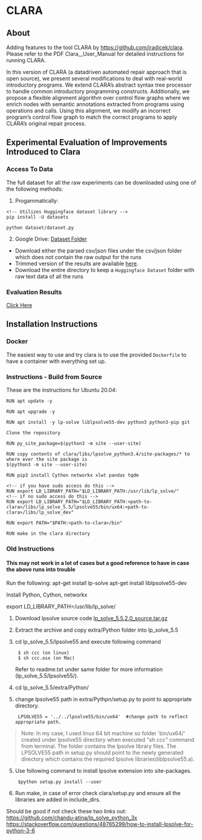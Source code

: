 # CLARA
## About
Adding features to the tool CLARA by https://github.com/iradicek/clara. 
Please refer to the PDF Clara__User_Manual for detailed instructions for running CLARA.

In this version of CLARA (a datadriven automated repair approach that is open source), we present several modifications to deal with real-world
introductory programs. 
We extend CLARA’s abstract syntax tree processor to handle common introductory programming constructs. Additionally, we propose a flexible alignment algorithm over control flow graphs where we enrich nodes with semantic annotations extracted from programs using operations and calls. Using this alignment, we modify an incorrect program’s control flow graph to match the correct programs to apply CLARA’s original repair process.

## Experimental Evaluation of Improvements Introduced to Clara

### Access To Data
The full dataset for all the raw experiments can be downloaded using one of the following methods:
1. Progammatically:
```
<!-- Utilizes Huggingface dataset library -->
pip install -U datasets

python dataset/dataset.py
```
2. Google Drive:
[Dataset Folder](https://drive.google.com/drive/folders/1Q1sG1yoAppbwSQ5p1EtwtPMJq0M21rI9?usp=drive_link)
- Download either the parsed csv/json files under the csv/json folder which does not contain the raw output for the runs
- Trimmed version of the results are available [here](https://github.com/towhidabsar/clara/tree/master/dataset). 
- Download the entire directory to keep a `Huggingface Dataset` folder with raw text data of all the runs

### Evaluation Results
[Click Here](https://github.com/towhidabsar/clara/blob/master/notebook/Experimental%20Analysis.ipynb)
## Installation Instructions
### Docker
The easiest way to use and try clara is to use the provided `Dockerfile` to have a container with everything set up.

### Instructions - Build from Source
These are the instructions for Ubuntu 20.04:
```
RUN apt update -y

RUN apt upgrade -y

RUN apt install -y lp-solve liblpsolve55-dev python3 python3-pip git

Clone the repository

RUN py_site_package=$(python3 -m site --user-site)

RUN copy contents of clara/libs/lpsolve_python3.4/site-packages/* to where ever the site package is 
$(python3 -m site --user-site)

RUN pip3 install Cython networkx xlwt pandas tqdm

<!-- if you have sudo access do this -->
RUN export LD_LIBRARY_PATH="$LD_LIBRARY_PATH:/usr/lib/lp_solve/"
<!-- if no sudo access do this -->
RUN export LD_LIBRARY_PATH="$LD_LIBRARY_PATH:<path-to-clara>/libs/lp_solve_5.5/lpsolve55/bin/ux64:<path-to-clara>/libs/lp_solve_dev"

RUN export PATH="$PATH:<path-to-clara>/bin"

RUN make in the clara directory
```



### Old Instructions
#### This may not work in a lot of cases but a good reference to have in case the above runs into trouble
Run the following:
apt-get install lp-solve
apt-get install liblpsolve55-dev

Install Python, Cython, networkx

export LD_LIBRARY_PATH=/usr/lib/lp_solve/

1) Download lpsolve source code [lp_solve_5.5.2.0_source.tar.gz](http://sourceforge.net/projects/lpsolve/files/lpsolve/5.5.2.0/lp_solve_5.5.2.0_source.tar.gz/download)

2) Extract the archive and copy extra/Python folder into lp_solve_5.5

3) cd lp_solve_5.5/lpsolve55 and execute following command

        $ sh ccc (on linux)
        $ sh ccc.osx (on Mac)
    Refer to readme.txt under same folder for more information (lp_solve_5.5/lpsolve55/).

3) cd lp_solve_5.5/extra/Python/

4) change lpsolve55 path in extra/Pythpn/setup.py to point to appropriate directory.
    
        LPSOLVE55 = '../../lpsolve55/bin/ux64'  #change path to reflect appropriate path.
> Note: In my case, I used linux 64 bit machine so folder 'bin/ux64/' created under lpsolve55 directory when executed "sh ccc" command from terminal. The folder contains the lpsolve library files. The LPSOLVE55 path in setup.py should point to the newly generated directory which contains the required lpsolve libraries(liblpsolve55.a).

5) Use following command to install lpsolve extension into site-packages.
    
        $python setup.py install --user

6) Run make, in case of error check clara/setup.py and ensure all the libraries are added in include_dirs.

Should be good if not check these two links out:
https://github.com/chandu-atina/lp_solve_python_3x
https://stackoverflow.com/questions/48765299/how-to-install-lpsolve-for-python-3-6
